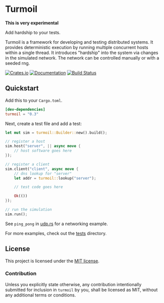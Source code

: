 # Turmoil

**This is very experimental**

Add hardship to your tests.

Turmoil is a framework for developing and testing distributed systems. It
provides deterministic execution by running multiple concurrent hosts within
a single thread. It introduces "hardship" into the system via changes in the
simulated network. The network can be controlled manually or with a seeded rng.

[![Crates.io][crates-badge]][crates-url]
[![Documentation][docs-badge]][docs-url]
[![Build Status][actions-badge]][actions-url]

[crates-badge]: https://img.shields.io/crates/v/turmoil.svg
[crates-url]: https://crates.io/crates/turmoil
[docs-badge]: https://docs.rs/turmoil/badge.svg
[docs-url]: https://docs.rs/turmoil
[actions-badge]: https://github.com/tokio-rs/turmoil/actions/workflows/rust.yml/badge.svg?branch=main
[actions-url]: https://github.com/tokio-rs/turmoil/actions?query=workflow%3ACI+branch%3Amain

## Quickstart

Add this to your `Cargo.toml`.

```toml
[dev-dependencies]
turmoil = "0.3"
```

Next, create a test file and add a test:

```rust
let mut sim = turmoil::Builder::new().build();

// register a host
sim.host("server", || async move {
    // host software goes here
});

// register a client
sim.client("client", async move {
    // dns lookup for "server"
    let addr = turmoil::lookup("server");

    // test code goes here

    Ok(())
});

// run the simulation
sim.run();
```

See `ping_pong` in [udp.rs](tests/udp.rs) for a networking example.

For more examples, check out the [tests](tests) directory.

## License

This project is licensed under the [MIT license](LICENSE).

### Contribution

Unless you explicitly state otherwise, any contribution intentionally
submitted for inclusion in `turmoil` by you, shall be licensed as MIT,
without any additional terms or conditions.
